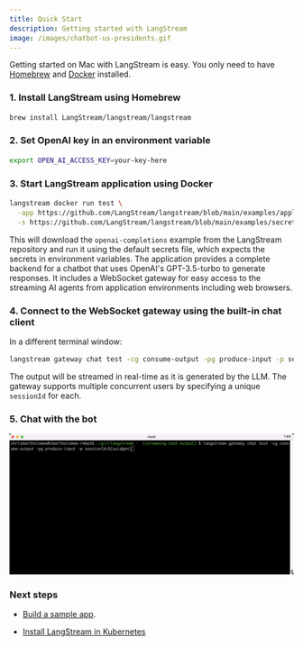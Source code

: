 ```yaml
---
title: Quick Start  
description: Getting started with LangStream
image: /images/chatbot-us-presidents.gif
---
```

Getting started on Mac with LangStream is easy. You only need to have [Homebrew](https://docs.brew.sh/Installation) and [Docker](https://docs.docker.com/desktop/install/mac-install/) installed.

### 1. Install LangStream using Homebrew

```bash
brew install LangStream/langstream/langstream
```

### 2. Set OpenAI key in an environment variable

```bash
export OPEN_AI_ACCESS_KEY=your-key-here
```

### 3. Start LangStream application using Docker

```bash
langstream docker run test \
  -app https://github.com/LangStream/langstream/blob/main/examples/applications/openai-completions \
  -s https://github.com/LangStream/langstream/blob/main/examples/secrets/secrets.yaml
```

This will download the `openai-completions` example from the LangStream repository and run it using the default secrets file, which expects the secrets in environment variables. The application provides a complete backend for a chatbot that uses OpenAI's GPT-3.5-turbo to generate responses. It includes a WebSocket gateway for easy access to the streaming AI agents from application environments including web browsers.

### 4. Connect to the WebSocket gateway using the built-in chat client

In a different terminal window:

```bash
langstream gateway chat test -cg consume-output -pg produce-input -p sessionId=$(uuidgen)
```
The output will be streamed in real-time as it is generated by the LLM. The gateway supports multiple concurrent users by specifying a unique `sessionId` for each.

### 5. Chat with the bot
![Chatbot asking about US presidents](/images/chatbot-us-presidents.gif)



### Next steps

* [Build a sample app](https://docs.langstream.ai/building-applications/build-a-sample-app/).

* [Install LangStream in Kubernetes](https://docs.langstream.ai/installation/kubernetes)
